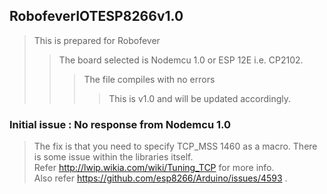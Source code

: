 ## RobofeverIOTESP8266v1.0
> This is prepared for Robofever 
>> The board selected is Nodemcu 1.0 or ESP 12E i.e. CP2102.
>>> The file compiles with no errors
>>>> This is v1.0 and will be updated accordingly.
### Initial issue : No response from Nodemcu 1.0 
> The fix is that you need to specify <abbr>TCP_MSS 1460</abbr> as a macro. There is some issue within the libraries itself.<br>
Refer http://lwip.wikia.com/wiki/Tuning_TCP for more info.
<br>Also refer https://github.com/esp8266/Arduino/issues/4593 .
